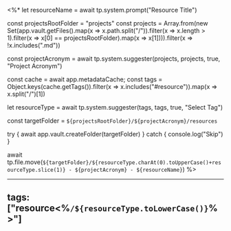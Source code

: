 <%\*
let resourceName = await tp.system.prompt("Resource Title")

const projectsRootFolder = "projects"
const projects = Array.from(new Set(app.vault.getFiles().map(x => x.path.split("/")).filter(x => x.length > 1).filter(x => x[0] == projectsRootFolder).map(x => x[1]))).filter(x => !x.includes(".md"))

const projectAcronym = await tp.system.suggester(projects, projects, true, "Project Acronym")

const cache = await app.metadataCache;
const tags = Object.keys(cache.getTags()).filter(x => x.includes("#resource")).map(x => x.split("/")[1])

let resourceType = await tp.system.suggester(tags, tags, true, "Select Tag")

const targetFolder = `${projectsRootFolder}/${projectAcronym}/resources`

try {
await app.vault.createFolder(targetFolder)
} catch {
console.log("Skip")
}

await tp.file.move(`${targetFolder}/${resourceType.charAt(0).toUpperCase()+resourceType.slice(1)} - ${projectAcronym} - ${resourceName}`)
%>

---

## tags: ["resource<%`/${resourceType.toLowerCase()}`%>"]
